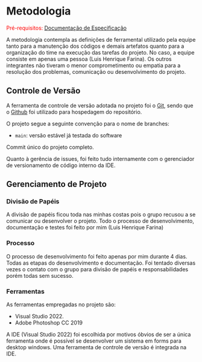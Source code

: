 
# Metodologia

<span style="color:red">Pré-requisitos: <a href="2-Especificação do Projeto.md"> Documentação de Especificação</a></span>

A metodologia contempla as definições de ferramental utilizado pela equipe tanto para a manutenção dos códigos e demais artefatos quanto para a organização do time na execução das tarefas do projeto.
No caso, a equipe consiste em apenas uma pessoa (Luis Henrique Farina). Os outros integrantes não tiveram o menor comprometimento ou empatia para a resolução dos problemas, comunicação ou desenvolvimento do projeto.

## Controle de Versão

A ferramenta de controle de versão adotada no projeto foi o
[Git](https://git-scm.com/), sendo que o [Github](https://github.com)
foi utilizado para hospedagem do repositório.

O projeto segue a seguinte convenção para o nome de branches:

- `main`: versão estável já testada do software

Commit único do projeto completo.

Quanto à gerência de issues, foi feito tudo internamente com o gerenciador de versionamento de código interno da IDE.

## Gerenciamento de Projeto

### Divisão de Papéis

A divisão de papéis ficou toda nas minhas costas pois o grupo recusou a se comunicar ou desenvolver o projeto. Todo o processo de desenvolvimento, documentação e testes foi feito por mim (Luis Henrique Farina)

### Processo

O processo de desenvolvimento foi feito apenas por mim durante 4 dias. Todas as etapas do desenvolvimento e documentação. Foi tentado diversas vezes o contato com o grupo para divisão de papéis e responsabilidades porém todas sem sucesso.

### Ferramentas

As ferramentas empregadas no projeto são:

- Visual Studio 2022.
- Adobe Photoshop CC 2019

A IDE (Visual Studio 2022) foi escolhida por motivos óbvios de ser a única ferramenta onde é possível se desenvolver um sistema em forms para desktop windows. Uma ferramenta de controle de versão é integrada na IDE.
